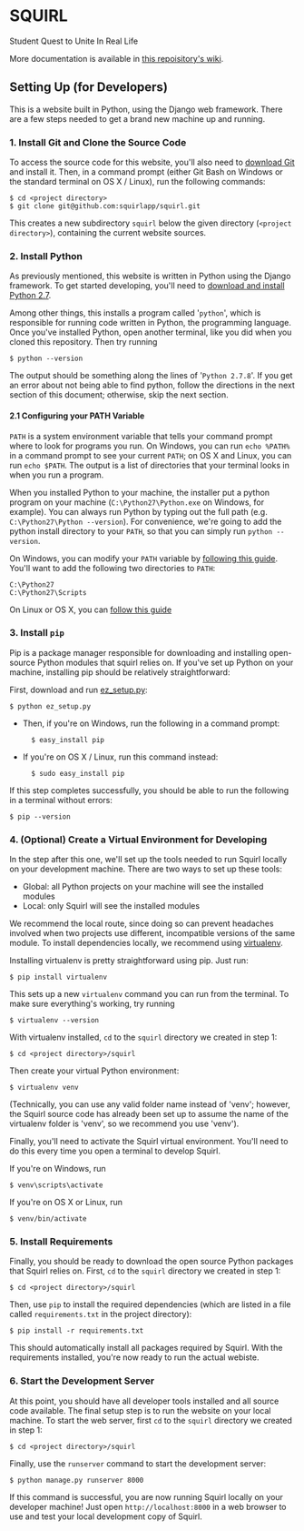 
# SQUIRL

Student Quest to Unite In Real Life

More documentation is available in 
[this repoisitory's wiki](https://github.com/squirl/squirl/wiki).

## Setting Up (for Developers)

This is a website built in Python, using the Django web framework.
There are a few steps needed to get a brand new machine up and running.

### 1. Install Git and Clone the Source Code

To access the source code for this website, you'll also need to 
[download Git](http://git-scm.com/downloads) and install it. Then, in a command
prompt (either Git Bash on Windows or the standard terminal on OS X / Linux),
run the following commands:

    $ cd <project directory>
    $ git clone git@github.com:squirlapp/squirl.git

This creates a new subdirectory `squirl` below the given directory (`<project
directory>`), containing the current website sources. 

### 2. Install Python

As previously mentioned, this website is written in Python using the Django
framework. To get started developing, you'll need to
[download and install Python 2.7](https://www.python.org/download).

Among other things, this installs a program called '`python`', which is
responsible for running code written in Python, the programming language. Once
you've installed Python, open another terminal, like you did when you cloned
this repository. Then try running

    $ python --version

The output should be something along the lines of '`Python 2.7.8`'. If you get 
an error about not being able to find python, follow the directions in the next 
section of this document; otherwise, skip the next section.

#### 2.1 Configuring your PATH Variable

`PATH` is a system environment variable that tells your command prompt where
to look for programs you run. On Windows, you can run `echo %PATH%` in a command
prompt to see your current `PATH`; on OS X and Linux, you can run `echo $PATH`.
The output is a list of directories that your terminal looks in when you run
a program.

When you installed Python to your machine, the installer put a python program
on your machine (`C:\Python27\Python.exe` on Windows, for example). You can
always run Python by typing out the full path (e.g. 
`C:\Python27\Python --version`). For convenience, we're going to add the python
install directory to your `PATH`, so that you can simply run `python --version`.

On Windows, you can modify your `PATH` variable by
[following this guide](http://www.howtogeek.com/118594/how-to-edit-your-system-path-for-easy-command-line-access).
You'll want to add the following two directories to `PATH`:

    C:\Python27
    C:\Python27\Scripts

On Linux or OS X, you can [follow this guide](http://superuser.com/questions/488173/how-can-i-edit-the-path-on-linux)

### 3. Install `pip`

Pip is a package manager responsible for downloading and installing open-source
Python modules that squirl relies on. If you've set up Python on your machine,
installing pip should be relatively straightforward:

First, download and run [ez_setup.py](https://bootstrap.pypa.io/ez_setup.py):

    $ python ez_setup.py

* Then, if you're on Windows, run the following in a command prompt:

        $ easy_install pip

* If you're on OS X / Linux, run this command instead:

        $ sudo easy_install pip

If this step completes successfully, you should be able to run the following
in a terminal without errors:

    $ pip --version

### 4. (Optional) Create a Virtual Environment for Developing

In the step after this one, we'll set up the tools needed to run Squirl locally
on your development machine. There are two ways to set up these tools:

* Global: all Python projects on your machine will see the installed modules
* Local: only Squirl will see the installed modules

We recommend the local route, since doing so can prevent headaches involved
when two projects use different, incompatible versions of the same module. To
install dependencies locally, we recommend using 
[virtualenv](http://virtualenv.readthedocs.org/en/latest/virtualenv.html).

Installing virtualenv is pretty straightforward using pip. Just run:

    $ pip install virtualenv

This sets up a new `virtualenv` command you can run from the terminal. To make
sure everything's working, try running

    $ virtualenv --version

With virtualenv installed, `cd` to the `squirl` directory we created in step 1:

    $ cd <project directory>/squirl

Then create your virtual Python environment:

    $ virtualenv venv

(Technically, you can use any valid folder name instead of 'venv'; however, the
Squirl source code has already been set up to assume the name of the virtualenv
folder is 'venv', so we recommend you use 'venv').

Finally, you'll need to activate the Squirl virtual environment. You'll need to
do this every time you open a terminal to develop Squirl.

If you're on Windows, run

    $ venv\scripts\activate

If you're on OS X or Linux, run

    $ venv/bin/activate

### 5. Install Requirements

Finally, you should be ready to download the open source Python packages that
Squirl relies on. First, `cd` to the `squirl` directory we created in step 1:

    $ cd <project directory>/squirl

Then, use `pip` to install the required dependencies (which are listed in a
file called `requirements.txt` in the project directory):

    $ pip install -r requirements.txt

This should automatically install all packages required by Squirl. With the
requirements installed, you're now ready to run the actual webiste.

### 6. Start the Development Server

At this point, you should have all developer tools installed and all source
code available. The final setup step is to run the website on your local
machine. To start the web server, first `cd` to the `squirl` directory we
created in step 1:

    $ cd <project directory>/squirl

Finally, use the `runserver` command to start the development server:

    $ python manage.py runserver 8000

If this command is successful, you are now running Squirl locally on your
developer machine! Just open `http://localhost:8000` in a web browser to use
and test your local development copy of Squirl. 

